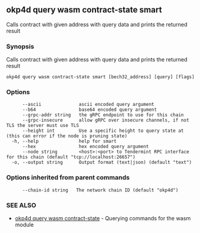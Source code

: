## okp4d query wasm contract-state smart

Calls contract with given address with query data and prints the returned result

### Synopsis

Calls contract with given address with query data and prints the returned result

```
okp4d query wasm contract-state smart [bech32_address] [query] [flags]
```

### Options

```
      --ascii              ascii encoded query argument
      --b64                base64 encoded query argument
      --grpc-addr string   the gRPC endpoint to use for this chain
      --grpc-insecure      allow gRPC over insecure channels, if not TLS the server must use TLS
      --height int         Use a specific height to query state at (this can error if the node is pruning state)
  -h, --help               help for smart
      --hex                hex encoded query argument
      --node string        <host>:<port> to Tendermint RPC interface for this chain (default "tcp://localhost:26657")
  -o, --output string      Output format (text|json) (default "text")
```

### Options inherited from parent commands

```
      --chain-id string   The network chain ID (default "okp4d")
```

### SEE ALSO

* [okp4d query wasm contract-state](okp4d_query_wasm_contract-state.md)	 - Querying commands for the wasm module
